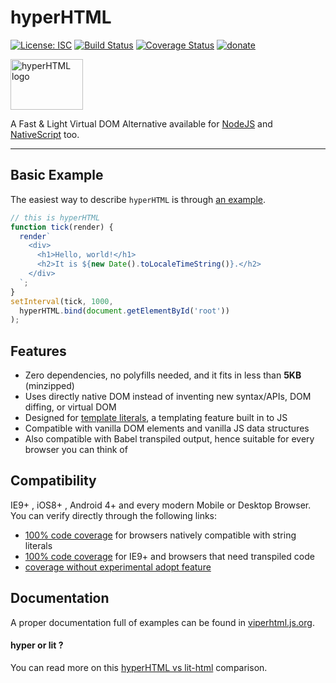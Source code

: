# hyperHTML

[![License: ISC](https://img.shields.io/badge/License-ISC-yellow.svg)](https://opensource.org/licenses/ISC) [![Build Status](https://travis-ci.org/WebReflection/hyperHTML.svg?branch=master)](https://travis-ci.org/WebReflection/hyperHTML) [![Coverage Status](https://coveralls.io/repos/github/WebReflection/hyperHTML/badge.svg?branch=master)](https://coveralls.io/github/WebReflection/hyperHTML?branch=master) [![donate](https://img.shields.io/badge/$-donate-ff69b4.svg?maxAge=2592000&style=flat)](https://github.com/WebReflection/donate)


<img alt="hyperHTML logo" src="https://webreflection.github.io/hyperHTML/logo/hyperhtml.svg" width="116" height="81">

A Fast & Light Virtual DOM Alternative available for [NodeJS](https://viperhtml.js.org/viper.html) and [NativeScript](https://viperhtml.js.org/native.html) too.
- - -

## Basic Example
The easiest way to describe `hyperHTML` is through [an example](https://webreflection.github.io/hyperHTML/test/tick.html).
```js
// this is hyperHTML
function tick(render) {
  render`
    <div>
      <h1>Hello, world!</h1>
      <h2>It is ${new Date().toLocaleTimeString()}.</h2>
    </div>
  `;
}
setInterval(tick, 1000,
  hyperHTML.bind(document.getElementById('root'))
);
```

## Features

  * Zero dependencies, no polyfills needed, and it fits in less than **5KB** (minzipped)
  * Uses directly native DOM instead of inventing new syntax/APIs, DOM diffing, or virtual DOM
  * Designed for [template literals](http://www.ecma-international.org/ecma-262/6.0/#sec-template-literals), a templating feature built in to JS
  * Compatible with vanilla DOM elements and vanilla JS data structures
  * Also compatible with Babel transpiled output, hence suitable for every browser you can think of

## Compatibility

IE9+ , iOS8+ , Android 4+ and every modern Mobile or Desktop Browser.
You can verify directly through the following links:

  * [100% code coverage](https://webreflection.github.io/hyperHTML/test/) for browsers natively compatible with string literals
  * [100% code coverage](https://webreflection.github.io/hyperHTML/test/ie/) for IE9+ and browsers that need transpiled code
  * [coverage without experimental adopt feature](https://webreflection.github.io/hyperHTML/test/ie/?noadopt)

## Documentation

A proper documentation full of examples can be found in [viperhtml.js.org](https://viperhtml.js.org/).


#### hyper or lit ?

You can read more on this [hyperHTML vs lit-html](https://gist.github.com/WebReflection/fadcc419f5ccaae92bc167d8ff5c611b) comparison.
